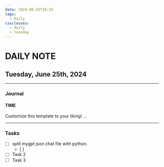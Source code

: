 ```yaml
---
date: 2024-06-25T18:24
tags:
  - Daily
cssclasses:
  - daily
  - tuesday
---
```

# DAILY NOTE
## Tuesday, June 25th, 2024
***
### Journal
#### TIME
Customize this template to your liking!
...
***
### Tasks
- [ ] split mygpt json chat file with python.
	- [ ] 
- [ ] Task 2
- [ ] Task 3
